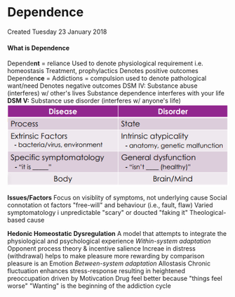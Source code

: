 # Dependence
Created Tuesday 23 January 2018

#### What is Dependence
Depende**nt** = reliance
Used to denote physiological requirement i.e. homeostasis
Treatment, prophylactics
Denotes positive outcomes
Dependen**ce** = Addictions = compulsion
used to denote pathological want/need
Denotes negative outcomes
DSM IV:
Substance abuse (interferes) w/ other's lives
Substance dependence interferes with your life
**DSM V:**
Substance use disorder (interferes w/ anyone's life)
![](./Dependence/pasted_image001.png)

**Issues/Factors**
Focus on visiblity of symptoms, not underlying cause
Social connotation ot factors
"free-will" and behaviour (i.e., fault, flaw)
Varied symptomatology i unpredictable
"scary" or doucted "faking it"
Theological-based cause


**Hedonic Homeostatic Dysregulation**
A model that attempts to integrate the physiological and psychological experience
*Within-system adaptation*
Opponent process theory & incentive salience
Increae in distress (withdrawal) helps to make pleasure more rewarding by comparison
pleasure is an Emotion
*Between-system adaptation*
Allostasis
Chronic fluctuation enhances stress-response resulting in heightened preoccupation
driven by Motivcation
Drug feel better because "things feel worse"
"Wanting" is the beginning of the addiction cycle


